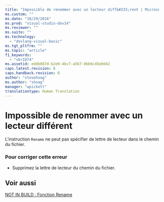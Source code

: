 ```yaml
---
title: "Impossible de renommer avec un lecteur diff&#233;rent | Microsoft Docs"
ms.custom: ""
ms.date: "10/29/2016"
ms.prod: "visual-studio-dev14"
ms.reviewer: ""
ms.suite: ""
ms.technology: 
  - "devlang-visual-basic"
ms.tgt_pltfrm: ""
ms.topic: "article"
f1_keywords: 
  - "vbrID74"
ms.assetid: eddb087d-b2e9-4bc7-a567-0bb6c45e0d42
caps.latest.revision: 8
caps.handback.revision: 8
author: "stevehoag"
ms.author: "shoag"
manager: "wpickett"
translationtype: Human Translation
---
```

# Impossible de renommer avec un lecteur diff&#233;rent
L’instruction `Rename` ne peut pas spécifier de lettre de lecteur dans le chemin du fichier.  
  
### Pour corriger cette erreur  
  
-   Supprimez la lettre de lecteur du chemin du fichier.  
  
## Voir aussi  
 [NOT IN BUILD : Fonction Rename](http://msdn.microsoft.com/fr-fr/464062d8-2320-4305-8a8c-1f43e96c94df)